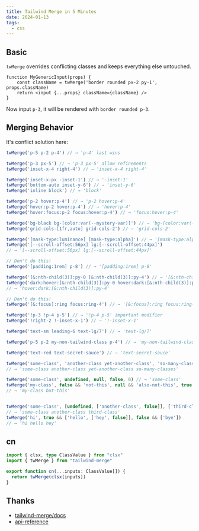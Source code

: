 ```yaml
---
title: Tailwind Merge in 5 Minutes
date: 2024-01-13
tags:
  - css
---
```



## Basic

`twMerge` overrides conflicting classes and keeps everything else untouched. 

```tsx
function MyGenericInput(props) {
    const className = twMerge('border rounded px-2 py-1', props.className)
    return <input {...props} className={className} />
}
```

Now input `p-3`, it will be rendered with `border rounded p-3`.


## Merging Behavior

It's conflict solution here:

```ts
twMerge('p-5 p-2 p-4') // → 'p-4' last wins

twMerge('p-3 px-5') // → 'p-3 px-5' allow refinements
twMerge('inset-x-4 right-4') // → 'inset-x-4 right-4'

twMerge('inset-x-px -inset-1') // → '-inset-1'
twMerge('bottom-auto inset-y-6') // → 'inset-y-6'
twMerge('inline block') // → 'block'

twMerge('p-2 hover:p-4') // → 'p-2 hover:p-4'
twMerge('hover:p-2 hover:p-4') // → 'hover:p-4'
twMerge('hover:focus:p-2 focus:hover:p-4') // → 'focus:hover:p-4'

twMerge('bg-black bg-[color:var(--mystery-var)]') // → 'bg-[color:var(--mystery-var)]'
twMerge('grid-cols-[1fr,auto] grid-cols-2') // → 'grid-cols-2'

twMerge('[mask-type:luminance] [mask-type:alpha]') // → '[mask-type:alpha]'
twMerge('[--scroll-offset:56px] lg:[--scroll-offset:44px]')
// → '[--scroll-offset:56px] lg:[--scroll-offset:44px]'

// Don't do this!
twMerge('[padding:1rem] p-8') // → '[padding:1rem] p-8'

twMerge('[&:nth-child(3)]:py-0 [&:nth-child(3)]:py-4') // → '[&:nth-child(3)]:py-4'
twMerge('dark:hover:[&:nth-child(3)]:py-0 hover:dark:[&:nth-child(3)]:py-4')
// → 'hover:dark:[&:nth-child(3)]:py-4'

// Don't do this!
twMerge('[&:focus]:ring focus:ring-4') // → '[&:focus]:ring focus:ring-4'

twMerge('!p-3 !p-4 p-5') // → '!p-4 p-5' important modifier
twMerge('!right-2 !-inset-x-1') // → '!-inset-x-1'

twMerge('text-sm leading-6 text-lg/7') // → 'text-lg/7'

twMerge('p-5 p-2 my-non-tailwind-class p-4') // → 'my-non-tailwind-class p-4'

twMerge('text-red text-secret-sauce') // → 'text-secret-sauce'

twMerge('some-class', 'another-class yet-another-class', 'so-many-classes')
// → 'some-class another-class yet-another-class so-many-classes'

twMerge('some-class', undefined, null, false, 0) // → 'some-class'
twMerge('my-class', false && 'not-this', null && 'also-not-this', true && 'but-this')
// → 'my-class but-this'


twMerge('some-class', [undefined, ['another-class', false]], ['third-class'])
// → 'some-class another-class third-class'
twMerge('hi', true && ['hello', ['hey', false]], false && ['bye'])
// → 'hi hello hey'
```


## cn

```ts
import { clsx, type ClassValue } from "clsx"
import { twMerge } from "tailwind-merge"

export function cn(...inputs: ClassValue[]) {
  return twMerge(clsx(inputs))
}
```



## Thanks

- [tailwind-merge/docs](https://github.com/dcastil/tailwind-merge/blob/v2.2.0/docs/what-is-it-for.md)
- [api-reference](https://github.com/dcastil/tailwind-merge/blob/v2.2.0/docs/api-reference.md)